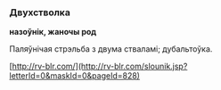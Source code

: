 ### Двухстволка
**назоўнік, жаночы род**

Паляўнічая стрэльба з двума стваламі; дубальтоўка.

<a rel="author">[http://rv-blr.com/](http://rv-blr.com/slounik.jsp?letterId=0&maskId=0&pageId=828)</a>
